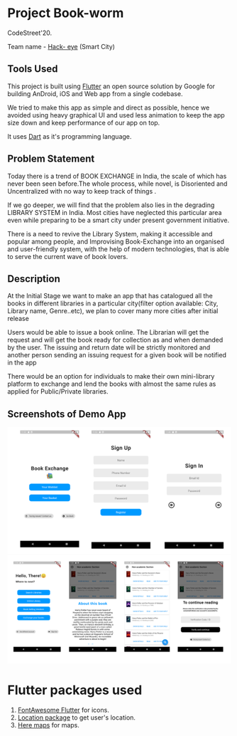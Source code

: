# Project Book-worm

CodeStreet'20.

Team name - [Hack- eye](https://codestreet-2020.hackerearth.com/challenges/hackathon/american-express-codestreet20/dashboard/bf28059/team/) (Smart City)

## Tools Used

This project is built using [Flutter](https://flutter.dev/docs) an open source solution by Google for building AnDroid, iOS and Web app from a single codebase.

We tried to make this app as simple and direct as possible, hence we avoided using heavy graphical UI and used less animation to keep the app size down and keep performance of our app on top.

It uses [Dart](https://dart.dev/) as it's programming language.

## Problem Statement

Today there is a trend of BOOK EXCHANGE  in India, the scale of which has never been seen before.The whole process, while novel, is Disoriented and Uncentralized with no way to keep track of things .

If we go deeper, we will find that the problem also lies in the degrading LIBRARY SYSTEM in India. Most cities have neglected this particular area even while preparing to be a smart city under present government initiative. 

There is a need to revive the Library System, making it accessible and popular among people, and Improvising Book-Exchange into an organised and user-friendly system, with the help of modern technologies, that is able to serve the current wave of book lovers.

## Description

At the Initial Stage we want to make an app that  has catalogued all the books in different libraries in a particular city(filter option available: City, Library name, Genre..etc), we plan to cover many more cities after initial release

Users would be able to issue a book online. The Librarian will get the request and will get the book ready for collection as and when demanded by the user. The issuing and return date will be strictly monitored and another person sending  an issuing request for a given book will be notified in the app  

There would be an option for individuals to make their own mini-library platform to exchange and lend the books with almost the same rules as applied for Public/Private libraries.

## Screenshots of Demo App 

![alt text](screenshots/readme_pic1.png "Welcome Screens")
![alt text](screenshots/readme_pic2.png "Book Options Screens")

# Flutter packages used

1. [FontAwesome Flutter](https://pub.dev/packages/font_awesome_flutter) for icons.
2. [Location package](https://pub.dev/packages/location) to get user's location.
3. [Here maps](https://pub.dev/packages/here_maps_webservice) for maps.
